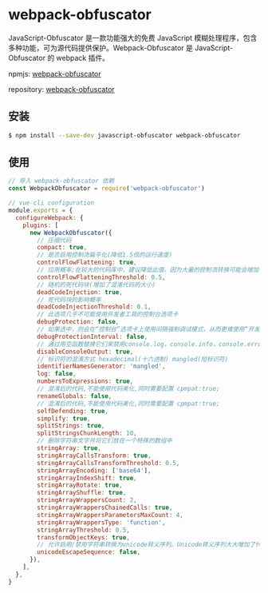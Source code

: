 # webpack-obfuscator

JavaScript-Obfuscator 是一款功能强大的免费 JavaScript 模糊处理程序，包含多种功能，可为源代码提供保护。Webpack-Obfuscator 是 JavaScript-Obfuscator 的 webpack 插件。

npmjs: [webpack-obfuscator](https://www.npmjs.com/package/webpack-obfuscator)

repository: [webpack-obfuscator](https://github.com/javascript-obfuscator/webpack-obfuscator)

## 安装

```bash
$ npm install --save-dev javascript-obfuscator webpack-obfuscator
```

## 使用

```javascript
// 导入 webpack-obfuscator 依赖
const WebpackObfuscator = require('webpack-obfuscator')

// vue-cli configuration
module.exports = {
  configureWebpack: {
    plugins: [
      new WebpackObfuscator({
        // 压缩代码
        compact: true,
        // 是否启用控制流扁平化(降低1.5倍的运行速度)
        controlFlowFlattening: true,
        // 应用概率;在较大的代码库中，建议降低此值，因为大量的控制流转换可能会增加代码的大小并降低代码的速度。
        controlFlowFlatteningThreshold: 0.5,
        // 随机的死代码块(增加了混淆代码的大小)
        deadCodeInjection: true,
        // 死代码块的影响概率
        deadCodeInjectionThreshold: 0.1,
        // 此选项几乎不可能使用开发者工具的控制台选项卡
        debugProtection: false,
        // 如果选中，则会在“控制台”选项卡上使用间隔强制调试模式，从而更难使用“开发人员工具”的其他功能。
        debugProtectionInterval: false,
        // 通过用空函数替换它们来禁用console.log，console.info，console.error和console.warn。这使得调试器的使用更加困难。
        disableConsoleOutput: true,
        // 标识符的混淆方式 hexadecimal(十六进制) mangled(短标识符)
        identifierNamesGenerator: 'mangled',
        log: false,
        numbersToExpressions: true,
        // 混淆后的代码,不能使用代码美化,同时需要配置 cpmpat:true;
        renameGlobals: false,
        // 混淆后的代码,不能使用代码美化,同时需要配置 cpmpat:true;
        selfDefending: true,
        simplify: true,
        splitStrings: true,
        splitStringsChunkLength: 10,
        // 删除字符串文字并将它们放在一个特殊的数组中
        stringArray: true,
        stringArrayCallsTransform: true,
        stringArrayCallsTransformThreshold: 0.5,
        stringArrayEncoding: ['base64'],
        stringArrayIndexShift: true,
        stringArrayRotate: true,
        stringArrayShuffle: true,
        stringArrayWrappersCount: 2,
        stringArrayWrappersChainedCalls: true,
        stringArrayWrappersParametersMaxCount: 4,
        stringArrayWrappersType: 'function',
        stringArrayThreshold: 0.5,
        transformObjectKeys: true,
        // 允许启用/禁用字符串转换为unicode转义序列。Unicode转义序列大大增加了代码大小，并且可以轻松地将字符串恢复为原始视图。建议仅对小型源代码启用此选项。
        unicodeEscapeSequence: false,
      }),
    ],
  },
}
```
